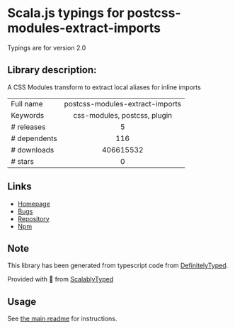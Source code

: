 
# Scala.js typings for postcss-modules-extract-imports

Typings are for version 2.0

## Library description:
A CSS Modules transform to extract local aliases for inline imports

|                    |                 |
| ------------------ | :-------------: |
| Full name          | postcss-modules-extract-imports |
| Keywords           | css-modules, postcss, plugin |
| # releases         | 5 |
| # dependents       | 116 |
| # downloads        | 406615532 |
| # stars            | 0 |

## Links
- [Homepage](https://github.com/css-modules/postcss-modules-extract-imports)
- [Bugs](https://github.com/css-modules/postcss-modules-extract-imports/issues)
- [Repository](https://github.com/css-modules/postcss-modules-extract-imports)
- [Npm](https://www.npmjs.com/package/postcss-modules-extract-imports)
    


## Note
This library has been generated from typescript code from [DefinitelyTyped](https://definitelytyped.org).

Provided with :purple_heart: from [ScalablyTyped](https://github.com/oyvindberg/ScalablyTyped)

## Usage
See [the main readme](../../readme.md) for instructions.


